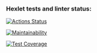 ### Hexlet tests and linter status:
[![Actions Status](https://github.com/ArturIash/python-project-50/workflows/hexlet-check/badge.svg)](https://github.com/ArturIash/python-project-50/actions)

[![Maintainability](https://api.codeclimate.com/v1/badges/d9575c9ee1ab0f245fe9/maintainability)](https://codeclimate.com/github/ArturIash/python-project-50/maintainability)

[![Test Coverage](https://api.codeclimate.com/v1/badges/d9575c9ee1ab0f245fe9/test_coverage)](https://codeclimate.com/github/ArturIash/python-project-50/test_coverage)